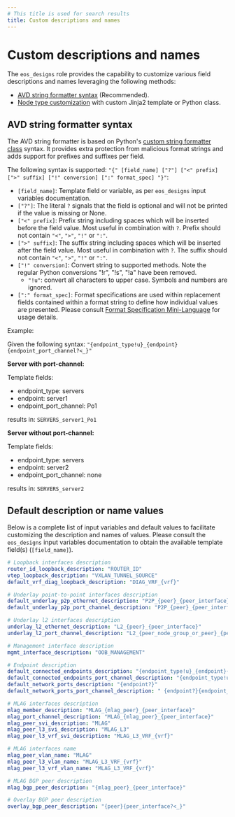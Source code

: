 ```yaml
---
# This title is used for search results
title: Custom descriptions and names
---
```

<!--
  ~ Copyright (c) 2023-2025 Arista Networks, Inc.
  ~ Use of this source code is governed by the Apache License 2.0
  ~ that can be found in the LICENSE file.
  -->

# Custom descriptions and names

The `eos_designs` role provides the capability to customize various field descriptions and names leveraging the following methods:

- [AVD string formatter syntax](#avd-string-formatter-syntax) (Recommended).
- [Node type customization](../input-variables.md#node-type-customization) with custom Jinja2 template or Python class.

## AVD string formatter syntax

The AVD string formatter is based on Python's [custom string formatter class](https://docs.python.org/3/library/string.html#custom-string-formatting) syntax.
It provides extra protection from malicious format strings and adds support for prefixes and suffixes per field.

The following syntax is supported: `"{" [field_name] ["?"] ["<" prefix] [">" suffix] ["!" conversion] [":" format_spec] "}"`:

- `[field_name]`: Template field or variable, as per `eos_designs` input variables documentation.
- `["?"]`: The literal `?` signals that the field is optional and will not be printed if the value is missing or None.
- `["<" prefix]`: Prefix string including spaces which will be inserted before the field value. Most useful in combination with `?`. Prefix should not contain `"<"`, `">"`, `"!"` or `":"`.
- `[">" suffix]`: The suffix string including spaces which will be inserted after the field value. Most useful in combination with `?`. The suffix should not contain `"<"`, `">"`, `"!"` or `":"`.
- `["!" conversion]`: Convert string to supported methods. Note the regular Python conversions "!r", "!s", "!a" have been removed.
  - `"!u"`: convert all characters to upper case. Symbols and numbers are ignored.
- `[":" format_spec]`: Format specifications are used within replacement fields contained within a format string to define how individual values are presented. Please consult [Format Specification Mini-Language](https://docs.python.org/3/library/string.html#grammar-token-format-spec-format_spec) for usage details.

Example:

Given the following syntax: `"{endpoint_type!u}_{endpoint}{endpoint_port_channel?<_}"`

**Server with port-channel:**

Template fields:

- endpoint_type: servers
- endpoint: server1
- endpoint_port_channel: Po1

results in: `SERVERS_server1_Po1`

**Server without port-channel:**

Template fields:

- endpoint_type: servers
- endpoint: server2
- endpoint_port_channel: none

results in: `SERVERS_server2`

## Default description or name values

Below is a complete list of input variables and default values to facilitate customizing the description and names of values.
Please consult the `eos_designs` input variables documentation to obtain the available template field(s) (`[field_name]`).

```yaml
# Loopback interfaces description
router_id_loopback_description: "ROUTER_ID"
vtep_loopback_description: "VXLAN_TUNNEL_SOURCE"
default_vrf_diag_loopback_description: "DIAG_VRF_{vrf}"

# Underlay point-to-point interfaces description
default_underlay_p2p_ethernet_description: "P2P_{peer}_{peer_interface}{vrf?<_VRF_}"
default_underlay_p2p_port_channel_description: "P2P_{peer}_{peer_interface}"

# Underlay l2 interfaces description
underlay_l2_ethernet_description: "L2_{peer}_{peer_interface}"
underlay_l2_port_channel_description: "L2_{peer_node_group_or_peer}_{peer_interface}"

# Management interface description
mgmt_interface_description: "OOB_MANAGEMENT"

# Endpoint description
default_connected_endpoints_description: "{endpoint_type!u}_{endpoint}{endpoint_port?<_}"
default_connected_endpoints_port_channel_description: "{endpoint_type!u}_{endpoint}{endpoint_port_channel?<_}"
default_network_ports_description: "{endpoint?}"
default_network_ports_port_channel_description: " {endpoint?}{endpoint_port_channel?<_}"

# MLAG interfaces description
mlag_member_description: "MLAG_{mlag_peer}_{peer_interface}"
mlag_port_channel_description: "MLAG_{mlag_peer}_{peer_interface}"
mlag_peer_svi_description: "MLAG"
mlag_peer_l3_svi_description: "MLAG_L3"
mlag_peer_l3_vrf_svi_description: "MLAG_L3_VRF_{vrf}"

# MLAG interfaces name
mlag_peer_vlan_name: "MLAG"
mlag_peer_l3_vlan_name: "MLAG_L3_VRF_{vrf}"
mlag_peer_l3_vrf_vlan_name: "MLAG_L3_VRF_{vrf}"

# MLAG BGP peer description
mlag_bgp_peer_description: "{mlag_peer}_{peer_interface}"

# Overlay BGP peer description
overlay_bgp_peer_description: "{peer}{peer_interface?<_}"
```
